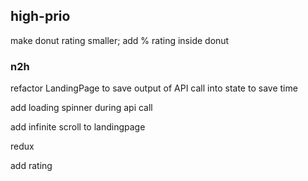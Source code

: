 ## high-prio

make donut rating smaller; add % rating inside donut

### n2h

refactor LandingPage to save output of API call into state to save time

add loading spinner during api call

add infinite scroll to landingpage

redux

add rating

